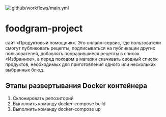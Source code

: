 
![.github/workflows/main.yml](https://github.com/afrlv1/foodgram-project/workflows/.github/workflows/main.yml/badge.svg)

# foodgram-project

сайт «Продуктовый помощник».
Это онлайн-сервис, где пользователи смогут публиковать рецепты, подписываться на публикации 
других пользователей, добавлять понравившиеся рецепты в список «Избранное», 
а перед походом в магазин скачивать сводный список продуктов, необходимых для приготовления 
одного или нескольких выбранных блюд.

## Этапы развертывания Docker контейнера
1. Склонировать репозиторий
2. Выполнить команду docker-compose build
3. Выполнить команду docker-compose up

